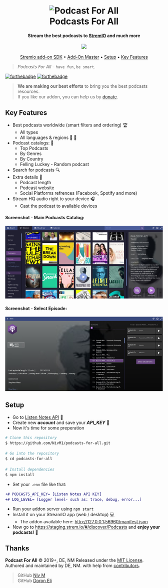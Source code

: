 <h1 align="center">
  <img src="https://github.com/NivM1/StremioPodcust/blob/master/resources/images/addon_logo.png" alt="Podcast For All" width="150"></a>
  <br>
  Podcasts For All
  <br>
</h1>

<h4 align="center">Stream the best podcasts to <a href="https://www.stremio.com/" target="_blank">StremIO</a> and much more</h4>

<p align="center">
  <a href="https://paypal.me/NivM1">
    <img src="https://img.shields.io/badge/$-donate-ff69b4.svg?maxAge=2592000&amp;style=flat">
  </a>
</p>

<p align="center">
  <a href="https://www.stremio.com/addon-sdk">Stremio add-on SDK</a> •
  <a href="https://www.stremio.com/competition">Add-On Master</a> •
  <a href="#Setup">Setup</a> 
  </a> •
  <a href="#Key-Features">Key Features</a> 
</p>

> *Podcasts For All* - `have fun`, `be smart`.

[![forthebadge](https://forthebadge.com/images/badges/built-with-love.svg)](https://forthebadge.com)
[![forthebadge](https://forthebadge.com/images/badges/check-it-out.svg)](https://forthebadge.com)

> **We are making our best efforts** to bring you the best podcasts resources.<br/>
> If you like our addon, you can help us by <a href="https://paypal.me/NivM1"> donate</a>.

## Key Features

* Best podcasts worldwide (smart filters and ordering) :trophy:
  * All types
  * All languages & regions :european_castle: :tokyo_tower:
* Podcast catalogs: :file_folder:
  * Top Podcasts
  * By Genres
  * By Country
  * Felling Luckey - Random podcast
* Search for podcasts :mag:
* Extra details :bookmark:
  * Podcast length
  * Podcast website
  * Social Platforms refrences (Facebook, Spotify and more)
* Stream HQ audio right to your device :headphones:
  * Cast the podcast to available devices

#### Screenshot - Main Podcasts Catalog:
![Podcasts Catalog](https://github.com/NivM1/podcasts-for-all/blob/master/resources/images/podcast_for_all_screen.jpg)

#### Screenshot - Select Episode:
![Podcasts Epidsodes](https://github.com/NivM1/podcasts-for-all/blob/master/resources/images/podcast_for_all_screen2.jpg)

## Setup

* Go to <a href="https://www.listennotes.com/api/">Listen Notes API</a> :page_facing_up:
* Create new **_account_** and save your **_API_KEY_** :memo:
* Now it's time for some preperation
```bash
# Clone this repository
$ https://github.com/NivM1/podcasts-for-all.git

# Go into the repository
$ cd podcasts-for-all

# Install dependencies
$ npm install
```
* Set your `.env` file like that:
```diff
+# PODCASTS_API_KEY= [Listen Notes API KEY]
+# LOG_LEVEL= [Logger level- such as: trace, debug, error...]
```

* Run your addon server using `npm start`
* Install it on your StreamIO app (web / desktop) :computer:
  * The addon available here: <http://127.0.0.1:56960/manifest.json>
* Now go to <https://staging.strem.io/#/discover/Podcasts> and **enjoy your podcasts!** :trumpet:


Thanks
------

**Podcast For All** © 2019+, DE, NM Released under the [MIT License].<br>
Authored and maintained by DE, NM. with help from [contributors].


> GitHub [Niv M](https://github.com/nivm1) <br/>
> GitHub [Doron Eli](https://github.com/doron050)

[MIT License]: http://mit-license.org/
[contributors]: http://github.com/contributors
